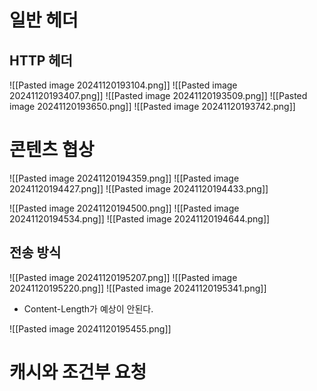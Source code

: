 # 일반 헤더

## HTTP 헤더
![[Pasted image 20241120193104.png]]
![[Pasted image 20241120193407.png]]
![[Pasted image 20241120193509.png]]
![[Pasted image 20241120193650.png]]
![[Pasted image 20241120193742.png]]


# 콘텐츠 협상
![[Pasted image 20241120194359.png]]
![[Pasted image 20241120194427.png]]
![[Pasted image 20241120194433.png]]

![[Pasted image 20241120194500.png]]
![[Pasted image 20241120194534.png]]
![[Pasted image 20241120194644.png]]


## 전송 방식
![[Pasted image 20241120195207.png]]
![[Pasted image 20241120195220.png]]
![[Pasted image 20241120195341.png]]
- Content-Length가 예상이 안된다.

![[Pasted image 20241120195455.png]]






# 캐시와 조건부 요청

